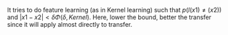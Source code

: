 It tries to do feature learning (as in Kernel learning) such that $p(l(x1)\neq (x2))$ and $|x1-x2| < \delta \Phi(\delta, Kernel)$. Here, lower the bound, better the transfer since it will apply almost directly to transfer.
